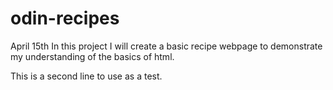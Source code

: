# odin-recipes
<p>April 15th In this project I will create a basic recipe webpage to demonstrate my understanding of the basics of html. </p>
<p>This is a second line to use as a test.</p>